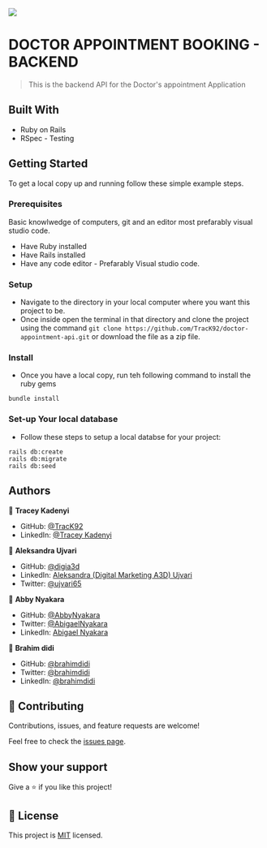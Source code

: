 
![](https://img.shields.io/badge/Microverse-blueviolet)

# DOCTOR APPOINTMENT BOOKING - BACKEND

> This is the backend API for the Doctor's appointment Application 

## Built With
- Ruby on Rails 
- RSpec - Testing


## Getting Started
To get a local copy up and running follow these simple example steps.

### Prerequisites
Basic knowlwedge of computers, git and an editor most prefarably visual studio code.

- Have Ruby installed
- Have Rails installed
- Have any code editor - Prefarably Visual studio code.

### Setup
- Navigate to the directory in your local computer where you want this project to be.
- Once inside open the terminal in that directory and clone the project using the command `git clone https://github.com/TracK92/doctor-appointment-api.git` or download the file as a zip file. 

### Install
- Once you have a local copy, run teh following command to install the ruby gems 

```
bundle install
```
### Set-up Your local database

- Follow these steps to setup a local databse for your project: 

```
rails db:create
rails db:migrate
rails db:seed
```

## Authors

👤 **Tracey Kadenyi**

- GitHub: [@TracK92](https://github.com/TracK92)
- LinkedIn: [@Tracey Kadenyi](https://www.linkedin.com/in/Tracey-Kadenyi/)

👤 **Aleksandra Ujvari**

- GitHub: [@digia3d](https://github.com/digia3d)
- LinkedIn: [Aleksandra (Digital Marketing A3D) Ujvari](https://www.linkedin.com/in/aleksandra-ujvari-85235a210/) 
- Twitter: [@ujvari65](https://twitter.com/ujvari65)

👤 **Abby Nyakara**

- GitHub: [@AbbyNyakara](https://github.com/AbbyNyakara)
- Twitter: [@AbigaelNyakara](https://twitter.com/AbbyNyakara)
- LinkedIn: [Abigael Nyakara](https://linkedin.com/in/AbbyNyakara)

👤 **Brahim didi**

- GitHub: [@brahimdidi](https://github.com/brahimdidi)
- Twitter: [@brahimdidi](https://twitter.com/twitterhandle)
- LinkedIn: [@brahimdidi](https://linkedin.com/in/brahimdidi)

## 🤝 Contributing

Contributions, issues, and feature requests are welcome!

Feel free to check the [issues page](https://github.com/TracK92/doctor-appointment-api.git/issues).

## Show your support

Give a ⭐️ if you like this project!

## 📝 License

This project is [MIT](./MIT.md) licensed.

